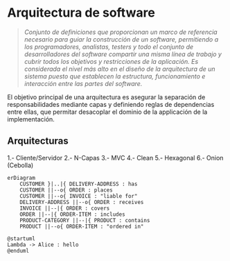 <script type="module">
import mermaid from 'https://cdn.jsdelivr.net/npm/mermaid@10.0.0/+esm'
</script>

# Arquitectura de software
>*Conjunto de definiciones que proporcionan un marco de referencia necesario para guiar la construcción de un software, permitiendo a los programadores, analistas, testers y todo el conjunto de desarrolladores del software compartir una misma línea de trabajo y cubrir todos los objetivos y restricciones de la aplicación. Es considerada el nivel más alto en el diseño de la arquitectura de un sistema puesto que establecen la estructura, funcionamiento e interacción entre las partes del software.*

El objetivo principal de una arquitectura es asegurar la separación de responsabilidades mediante capas y definiendo reglas de dependencias entre ellas, que permitar desacoplar el dominio de la applicación de la implementación.

## Arquitecturas
1.- Cliente/Servidor
2.- N-Capas 
3.- MVC
4.- Clean
5.- Hexagonal
6.- Onion (Cebolla)

```mermaid
erDiagram
    CUSTOMER }|..|{ DELIVERY-ADDRESS : has
    CUSTOMER ||--o{ ORDER : places
    CUSTOMER ||--o{ INVOICE : "liable for"
    DELIVERY-ADDRESS ||--o{ ORDER : receives
    INVOICE ||--|{ ORDER : covers
    ORDER ||--|{ ORDER-ITEM : includes
    PRODUCT-CATEGORY ||--|{ PRODUCT : contains
    PRODUCT ||--o{ ORDER-ITEM : "ordered in"  
```

```plantUML
@startuml
Lambda -> Alice : hello
@enduml
```
